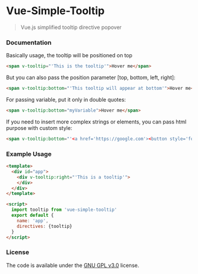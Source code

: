# Vue-Simple-Tooltip

> Vue.js simplified tooltip directive popover

### Documentation

Basically usage, the tooltip will be positioned on top
```html
<span v-tooltip="'This is the tooltip'">Hover me</span>
```

But you can also pass the position parameter [top, bottom, left, right]:
```html
<span v-tooltip:bottom="'This tooltip will appear at bottom'">Hover me</span>
```
 
For passing variable, put it only in double quotes:
```html
<span v-tooltip:bottom="myVariable">Hover me</span>
```

If you need to insert more complex strings or elements, you can pass html purpose with custom style:
```html
<span v-tooltip:bottom="'<a href='https://google.com'><button style='font-size: 20px;'>Link Button</button></a>'">Hover me</span>
```

### Example Usage
```html
<template>
  <div id="app">
    <div v-tooltip:right="'This is a tooltip'">
    </div>
  </div>
</template>

<script>
  import tooltip from 'vue-simple-tooltip'
  export default {
    name: 'app',
    directives: {tooltip}
  }
</script>
```


### License

The code is available under the [GNU GPL v3.0](LICENSE) license.
